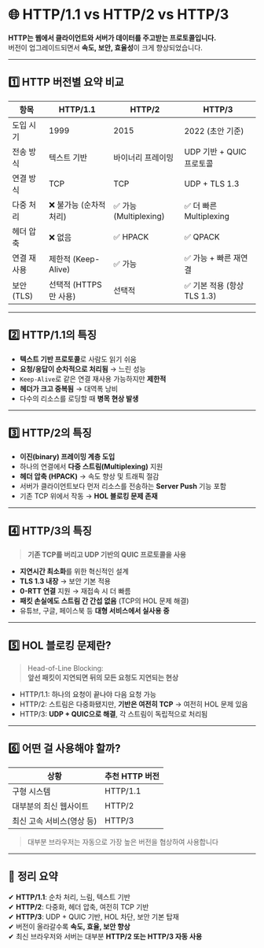 # 🌐 HTTP/1.1 vs HTTP/2 vs HTTP/3

**HTTP는 웹에서 클라이언트와 서버가 데이터를 주고받는 프로토콜입니다.**  
버전이 업그레이드되면서 **속도, 보안, 효율성**이 크게 향상되었습니다.

---

## 1️⃣ HTTP 버전별 요약 비교

| 항목         | HTTP/1.1              | HTTP/2                     | HTTP/3                       |
|--------------|------------------------|-----------------------------|-------------------------------|
| 도입 시기     | 1999                   | 2015                        | 2022 (초안 기준)              |
| 전송 방식     | 텍스트 기반            | 바이너리 프레이밍          | UDP 기반 + QUIC 프로토콜     |
| 연결 방식     | TCP                   | TCP                        | UDP + TLS 1.3                |
| 다중 처리     | ❌ 불가능 (순차적 처리) | ✅ 가능 (Multiplexing)      | ✅ 더 빠른 Multiplexing       |
| 헤더 압축     | ❌ 없음                | ✅ HPACK                    | ✅ QPACK                      |
| 연결 재사용   | 제한적 (Keep-Alive)   | ✅ 가능                     | ✅ 가능 + 빠른 재연결         |
| 보안 (TLS)    | 선택적 (HTTPS만 사용) | 선택적                     | ✅ 기본 적용 (항상 TLS 1.3)  |

---

## 2️⃣ HTTP/1.1의 특징

- **텍스트 기반 프로토콜**로 사람도 읽기 쉬움
- **요청/응답이 순차적으로 처리됨** → 느린 성능
- `Keep-Alive`로 같은 연결 재사용 가능하지만 **제한적**
- **헤더가 크고 중복됨** → 대역폭 낭비
- 다수의 리소스를 로딩할 때 **병목 현상 발생**

---

## 3️⃣ HTTP/2의 특징

- **이진(binary) 프레이밍 계층 도입**
- 하나의 연결에서 **다중 스트림(Multiplexing)** 지원
- **헤더 압축 (HPACK)** → 속도 향상 및 트래픽 절감
- 서버가 클라이언트보다 먼저 리소스를 전송하는 **Server Push** 기능 포함
- 기존 TCP 위에서 작동 → **HOL 블로킹 문제 존재**

---

## 4️⃣ HTTP/3의 특징

> **기존 TCP를 버리고 UDP 기반의 QUIC 프로토콜을 사용**

- **지연시간 최소화**를 위한 혁신적인 설계
- **TLS 1.3 내장** → 보안 기본 적용
- **0-RTT 연결** 지원 → 재접속 시 더 빠름
- **패킷 손실에도 스트림 간 간섭 없음** (TCP의 HOL 문제 해결)
- 유튜브, 구글, 페이스북 등 **대형 서비스에서 실사용 중**

---

## 5️⃣ HOL 블로킹 문제란?

> Head-of-Line Blocking:  
> **앞선 패킷이 지연되면 뒤의 모든 요청도 지연되는 현상**

- HTTP/1.1: 하나의 요청이 끝나야 다음 요청 가능
- HTTP/2: 스트림은 다중화됐지만, **기반은 여전히 TCP** → 여전히 HOL 문제 있음
- HTTP/3: **UDP + QUIC으로 해결**, 각 스트림이 독립적으로 처리됨

---

## 6️⃣ 어떤 걸 사용해야 할까?

| 상황                     | 추천 HTTP 버전 |
|--------------------------|----------------|
| 구형 시스템              | HTTP/1.1       |
| 대부분의 최신 웹사이트   | HTTP/2         |
| 최신 고속 서비스(영상 등) | HTTP/3         |

> 대부분 브라우저는 자동으로 가장 높은 버전을 협상하여 사용합니다

---

## 🎯 정리 요약

✔ **HTTP/1.1**: 순차 처리, 느림, 텍스트 기반  
✔ **HTTP/2**: 다중화, 헤더 압축, 여전히 TCP 기반  
✔ **HTTP/3**: UDP + QUIC 기반, HOL 차단, 보안 기본 탑재  
✔ 버전이 올라갈수록 **속도, 효율, 보안 향상**  
✔ 최신 브라우저와 서버는 대부분 **HTTP/2 또는 HTTP/3 자동 사용**
